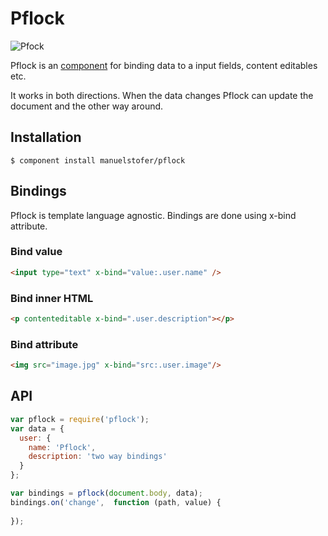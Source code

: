 # Pflock

![Pfock](https://raw.github.com/manuelstofer/pflock/master/resources/pflock.jpg)

Pflock is an [component](http://github.com/component/) for binding data to a input
fields, content editables etc. 

It works in both directions. When the data changes Pflock 
can update the document and the other way around.


## Installation

```
$ component install manuelstofer/pflock
```

## Bindings
Pflock is template language agnostic. Bindings are done using x-bind attribute.


### Bind value

```HTML
<input type="text" x-bind="value:.user.name" />
```

### Bind inner HTML

```HTML
<p contenteditable x-bind=".user.description"></p>
```

### Bind attribute

```HTML
<img src="image.jpg" x-bind="src:.user.image"/>

```

## API

```Javascript
var pflock = require('pflock');
var data = {
  user: {
    name: 'Pflock',
    description: 'two way bindings'
  }
};

var bindings = pflock(document.body, data);
bindings.on('change',  function (path, value) {
  
});
```
